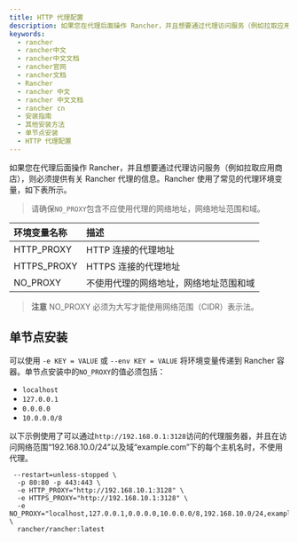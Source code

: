 ```yaml
---
title: HTTP 代理配置
description: 如果您在代理后面操作 Rancher，并且想要通过代理访问服务（例如拉取应用商店），则必须提供有关 Rancher 代理的信息。由于 Rancher 是用 Go 编写的，因此它使用了常见的代理环境变量，如下所示。
keywords:
  - rancher
  - rancher中文
  - rancher中文文档
  - rancher官网
  - rancher文档
  - Rancher
  - rancher 中文
  - rancher 中文文档
  - rancher cn
  - 安装指南
  - 其他安装方法
  - 单节点安装
  - HTTP 代理配置
---
```


如果您在代理后面操作 Rancher，并且想要通过代理访问服务（例如拉取应用商店），则必须提供有关 Rancher 代理的信息。Rancher 使用了常见的代理环境变量，如下表所示。

> 请确保`NO_PROXY`包含不应使用代理的网络地址，网络地址范围和域。

| 环境变量名称 | 描述                                   |
| :----------- | :------------------------------------- |
| HTTP_PROXY   | HTTP 连接的代理地址                    |
| HTTPS_PROXY  | HTTPS 连接的代理地址                   |
| NO_PROXY     | 不使用代理的网络地址，网络地址范围和域 |

> **注意** NO_PROXY 必须为大写才能使用网络范围（CIDR）表示法。

## 单节点安装

可以使用 `-e KEY = VALUE` 或 `--env KEY = VALUE` 将环境变量传递到 Rancher 容器。单节点安装中的`NO_PROXY`的值必须包括：

- `localhost`
- `127.0.0.1`
- `0.0.0.0`
- `10.0.0.0/8`

以下示例使用了可以通过`http://192.168.0.1:3128`访问的代理服务器，并且在访问网络范围“192.168.10.0/24”以及域“example.com”下的每个主机名时，不使用代理。

```
 --restart=unless-stopped \
  -p 80:80 -p 443:443 \
  -e HTTP_PROXY="http://192.168.10.1:3128" \
  -e HTTPS_PROXY="http://192.168.10.1:3128" \
  -e NO_PROXY="localhost,127.0.0.1,0.0.0.0,10.0.0.0/8,192.168.10.0/24,example.com" \
  rancher/rancher:latest
```
